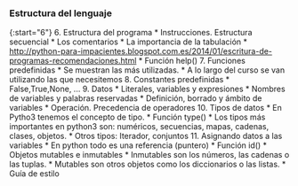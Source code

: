 ### Estructura del lenguaje

{:start="6"}
6. Estructura del programa
	* Instrucciones. Estructura secuencial
	* Los comentarios
	* La importancia de la tabulación
	* http://python-para-impacientes.blogspot.com.es/2014/01/escritura-de-programas-recomendaciones.html
	* Función help()
7. Funciones predefinidas
	* Se muestran las más utilizadas.
	* A lo largo del curso se van utilizando las que necesitemos
8. Constantes predefinidas
	* False,True,None, ...
9. Datos
	* Literales, variables y expresiones
	* Nombres de variables y palabras reservadas
	* Definición, borrado y ámbito de variables
	* Operación. Precedencia de operadores
10. Tipos de datos 
	* En Pytho3 tenemos el concepto de tipo.
	* Función type()
	* Los tipos más importantes en python3 son: numéricos, secuencias, mapas, cadenas, clases, objetos.
	* Otros tipos: Iterador, conjuntos
11. Asignando datos a las variables
	* En python todo es una referencia (puntero)
	* Función id()
	* Objetos mutables e inmutables
	* Inmutables son los números, las cadenas o las tuplas.
	* Mutables son otros objetos como los diccionarios o las listas.
	* Guía de estilo